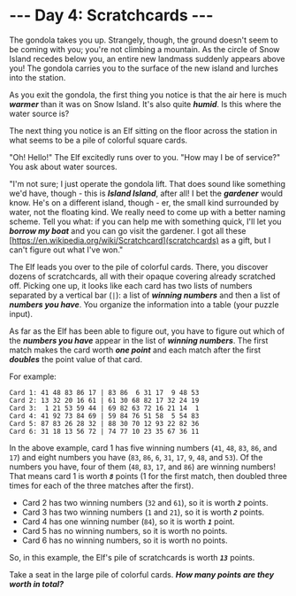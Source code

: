 # --- Day 4: Scratchcards ---

The gondola takes you up. Strangely, though, the ground doesn't seem to be coming with you; you're not climbing a mountain. As the circle of Snow Island recedes below you, an entire new landmass suddenly appears above you! The gondola carries you to the surface of the new island and lurches into the station.


As you exit the gondola, the first thing you notice is that the air here is much <em><b>warmer</b></em> than it was on Snow Island. It's also quite <em><b>humid</b></em>. Is this where the water source is?


The next thing you notice is an Elf sitting on the floor across the station in what seems to be a pile of colorful square cards.


"Oh! Hello!" The Elf excitedly runs over to you. "How may I be of service?" You ask about water sources.


"I'm not sure; I just operate the gondola lift. That does sound like something we'd have, though - this is <em><b><span title="I find this way funnier than it has any right to be.">Island Island</span></b></em>, after all! I bet the <em><b>gardener</b></em> would know. He's on a different island, though - er, the small kind surrounded by water, not the floating kind. We really need to come up with a better naming scheme. Tell you what: if you can help me with something quick, I'll let you <em><b>borrow my boat</b></em> and you can go visit the gardener. I got all these [https://en.wikipedia.org/wiki/Scratchcard](scratchcards) as a gift, but I can't figure out what I've won."


The Elf leads you over to the pile of colorful cards. There, you discover dozens of scratchcards, all with their opaque covering already scratched off. Picking one up, it looks like each card has two lists of numbers separated by a vertical bar (<code>|</code>): a list of <em><b>winning numbers</b></em> and then a list of <em><b>numbers you have</b></em>. You organize the information into a table (your puzzle input).


As far as the Elf has been able to figure out, you have to figure out which of the <em><b>numbers you have</b></em> appear in the list of <em><b>winning numbers</b></em>. The first match makes the card worth <em><b>one point</b></em> and each match after the first <em><b>doubles</b></em> the point value of that card.


For example:


<pre><code>Card 1: 41 48 83 86 17 | 83 86  6 31 17  9 48 53
Card 2: 13 32 20 16 61 | 61 30 68 82 17 32 24 19
Card 3:  1 21 53 59 44 | 69 82 63 72 16 21 14  1
Card 4: 41 92 73 84 69 | 59 84 76 51 58  5 54 83
Card 5: 87 83 26 28 32 | 88 30 70 12 93 22 82 36
Card 6: 31 18 13 56 72 | 74 77 10 23 35 67 36 11
</code></pre>
In the above example, card 1 has five winning numbers (<code>41</code>, <code>48</code>, <code>83</code>, <code>86</code>, and <code>17</code>) and eight numbers you have (<code>83</code>, <code>86</code>, <code>6</code>, <code>31</code>, <code>17</code>, <code>9</code>, <code>48</code>, and <code>53</code>). Of the numbers you have, four of them (<code>48</code>, <code>83</code>, <code>17</code>, and <code>86</code>) are winning numbers! That means card 1 is worth <code><em><b>8</b></em></code> points (1 for the first match, then doubled three times for each of the three matches after the first).


<ul>
<li>Card 2 has two winning numbers (<code>32</code> and <code>61</code>), so it is worth <code><em><b>2</b></em></code> points.</li>
<li>Card 3 has two winning numbers (<code>1</code> and <code>21</code>), so it is worth <code><em><b>2</b></em></code> points.</li>
<li>Card 4 has one winning number (<code>84</code>), so it is worth <code><em><b>1</b></em></code> point.</li>
<li>Card 5 has no winning numbers, so it is worth no points.</li>
<li>Card 6 has no winning numbers, so it is worth no points.</li>
</ul>
So, in this example, the Elf's pile of scratchcards is worth <code><em><b>13</b></em></code> points.


Take a seat in the large pile of colorful cards. <em><b>How many points are they worth in total?</b></em>


